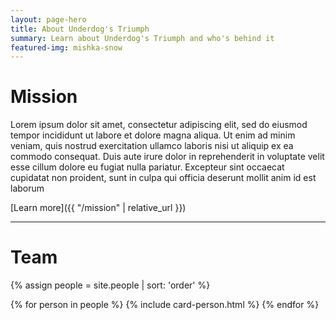 ```yaml
---
layout: page-hero
title: About Underdog's Triumph
summary: Learn about Underdog's Triumph and who's behind it
featured-img: mishka-snow
---
```


# Mission

Lorem ipsum dolor sit amet, consectetur adipiscing elit, sed do eiusmod tempor incididunt ut labore et dolore magna aliqua. Ut enim ad minim veniam, quis nostrud exercitation ullamco laboris nisi ut aliquip ex ea commodo consequat. Duis aute irure dolor in reprehenderit in voluptate velit esse cillum dolore eu fugiat nulla pariatur. Excepteur sint occaecat cupidatat non proident, sunt in culpa qui officia deserunt mollit anim id est laborum

[Learn more]({{ "/mission" | relative_url }})

<hr>

# Team

{% assign people = site.people | sort: 'order' %}
<div class="post-list" itemscope="" itemtype="http://schema.org/Blog">
    {% for person in people %}
        {% include card-person.html %}
    {% endfor %}
</div>